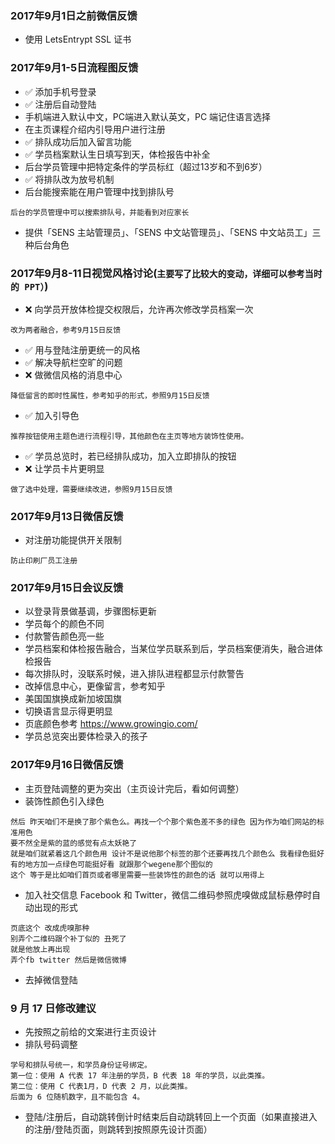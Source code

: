 ### 2017年9月1日之前微信反馈
- 使用 LetsEntrypt SSL 证书

### 2017年9月1-5日流程图反馈
- ✅ 添加手机号登录
- ✅ 注册后自动登陆
- 手机端进入默认中文，PC端进入默认英文，PC 端记住语言选择
- 在主页课程介绍内引导用户进行注册
- ✅ 排队成功后加入留言功能
- ✅ 学员档案默认生日填写到天，体检报告中补全
- 后台学员管理中把特定条件的学员标红（超过13岁和不到6岁）
- ✅ 将排队改为放号机制
- 后台能搜索能在用户管理中找到排队号
```
后台的学员管理中可以搜索排队号，并能看到对应家长
```
- 提供「SENS 主站管理员」、「SENS 中文站管理员」、「SENS 中文站员工」三种后台角色

### 2017年9月8-11日视觉风格讨论(`主要写了比较大的变动，详细可以参考当时的 PPT）`)
- ❌ 向学员开放体检提交权限后，允许再次修改学员档案一次
```
改为两者融合，参考9月15日反馈
```
- ✅ 用与登陆注册更统一的风格
- ✅ 解决导航栏空旷的问题
- ❌ 做微信风格的消息中心
```
降低留言的即时性属性，参考知乎的形式，参照9月15日反馈
```
- ✅ 加入引导色
```
推荐按钮使用主题色进行流程引导，其他颜色在主页等地方装饰性使用。
```
- ✅ 学员总览时，若已经排队成功，加入立即排队的按钮
- ❌ 让学员卡片更明显
```
做了选中处理，需要继续改进，参照9月15日反馈
```

### 2017年9月13日微信反馈
- 对注册功能提供开关限制
```
防止印刷厂员工注册
```

### 2017年9月15日会议反馈
- 以登录背景做基调，步骤图标更新
- 学员每个的颜色不同
- 付款警告颜色亮一些
- 学员档案和体检报告融合，当某位学员联系到后，学员档案便消失，融合进体检报告
- 每次排队时，没联系时候，进入排队进程都显示付款警告
- 改掉信息中心，更像留言，参考知乎
- 美国国旗换成新加坡国旗
- 切换语言显示得更明显
- 页底颜色参考 https://www.growingio.com/
- 学员总览突出要体检录入的孩子

### 2017年9月16日微信反馈
- 主页登陆调整的更为突出（主页设计完后，看如何调整）
- 装饰性颜色引入绿色
```
然后 昨天咱们不是换了那个紫色么。再找一个个那个紫色差不多的绿色 因为作为咱们网站的标准用色
要不然全是紫的蓝的感觉有点太妖艳了
就是咱们就紧着这几个颜色用 设计不是说他那个标签的那个还要再找几个颜色么 我看绿色挺好
有的地方加一点绿色可能挺好看 就跟那个wegene那个图似的
这个 等于是比如咱们首页或者哪里需要一些装饰性的颜色的话 就可以用得上
```
- 加入社交信息 Facebook 和 Twitter，微信二维码参照虎嗅做成鼠标悬停时自动出现的形式
```
页底这个 改成虎嗅那种
别弄个二维码跟个补丁似的 丑死了
就是他放上再出现
弄个fb twitter 然后是微信微博
```
- 去掉微信登陆

### 9 月 17 日修改建议

- 先按照之前给的文案进行主页设计
- 排队号码调整
```
学号和排队号统一，和学员身份证号绑定。
第一位：使用 A 代表 17 年注册的学员，B 代表 18 年的学员，以此类推。
第二位：使用 C 代表1月，D 代表 2 月，以此类推。
后面为 6 位随机数字，且不能包含 4。
```
- 登陆/注册后，自动跳转倒计时结束后自动跳转回上一个页面（如果直接进入的注册/登陆页面，则跳转到按照原先设计页面）

